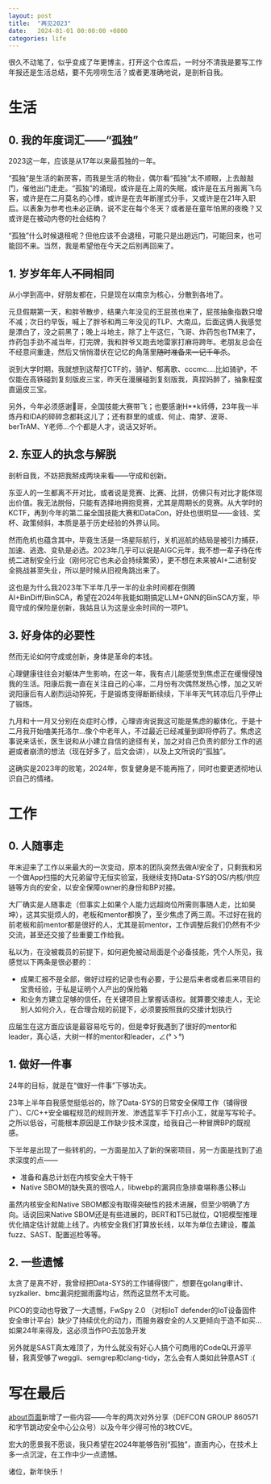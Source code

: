 ```yaml
---
layout: post
title:  "再见2023"
date:   2024-01-01 00:00:00 +0800
categories: life
---
```


很久不动笔了，似乎变成了年更博主，打开这个仓库后，一时分不清我是要写工作年报还是生活总结，要不先唠唠生活？或者更准确地说，是剖析自我。

# 生活


## 0. 我的年度词汇——“孤独”

2023这一年，应该是从17年以来最孤独的一年。

“孤独”是生活的新房客，而我是生活的物业，偶尔看“孤独”太不顺眼，上去敲敲门，催他出门走走。“孤独”的涌现，或许是在上周的失眠，或许是在五月搬离飞鸟客，或许是在二月莫名的心悸，或许是在去年断崖式分手，又或许是在21年入职后。以表象为参考也未必正确，说不定在每个冬天？或者是在童年怕黑的夜晚？又或许是在被动内卷的社会结构？

“孤独”什么时候退租呢？但他应该不会退租，可能只是出趟远门，可能回来，也可能回不来。当然，我是希望他在今天之后别再回来了。


## 1. 岁岁年年人<s>不同</s>相同

从小学到高中，好朋友都在，只是现在以南京为核心，分散到各地了。

元旦假期第一天，和胖爷散步，结果六年没见的王屁孩也来了，屁孩抽象指数只增不减；次日约早饭，喊上了胖爷和两三年没见的TLP、大南瓜，后面这俩人我感觉是漂白了，没之前黑了；晚上斗地主，除了上午这仨，飞哥、炸药包也TM来了，炸药包手劲不减当年，打完牌，我和胖爷又跑去地雷家打麻将跨年。老朋友总会在不经意间重逢，然后又悄悄潜伏在记忆的角落里<s>随时准备来一记千年杀</s>。

说到大学时期，我就想到这帮打CTF的，骑驴、郁离歌、cccmc....比如骑驴，不仅能在高铁碰到复刻版皮三宝，昨天在漫展碰到复刻版我，真捏妈醉了，抽象程度直逼皮三宝。

另外，今年必须感谢🐲哥，全国技能大赛带飞；也要感谢H**k师傅，23年我一半炼丹和IDA的碎碎念都耗这儿了；还有群里的或或、何止、南梦、波哥、berTrAM、Y老师...个个都是人才，说话又好听。


## 2. 东亚人的执念与解脱

剖析自我，不妨把我掰成两块来看——守成和创新。

东亚人的一生都离不开对比，或者说是竞赛、比赛、比拼，仿佛只有对比才能体现出价值。我无法脱俗，只能有选择地拥抱竞赛，尤其是周期长的竞赛。从大学时的KCTF，再到今年的第二届全国技能大赛和DataCon，好处也很明显——金钱、奖杯、政策倾斜，本质是基于历史经验的外界认同。

然而危机也蕴含其中，毕竟生活是一场星际航行，关机巡航的结局是被引力捕获，加速、逃逸、变轨是必选。2023年几乎可以说是AIGC元年，我不想一辈子待在传统二进制安全行业（刚何况它也未必会持续繁荣），更不想在未来被AI+二进制安全挑战甚至失业，所以是时候从旧视角跳出来了。

这也是为什么我2023年下半年几乎一半的业余时间都在倒腾AI+BinDiff/BinSCA，希望在2024年我能如期搞定LLM+GNN的BinSCA方案，毕竟守成的保险是创新，我姑且认为这是业余时间的一项P1。


## 3. 好身体的必要性

然而无论如何守成或创新，身体是革命的本钱。

心理健康往往会对躯体产生影响，在这一年，我有点儿能感觉到焦虑正在缓慢侵蚀我的生活。阳康后我一直在关注自己的心率，二月份有次偶然发热心悸，加之又听说阳康后有人剧烈运动猝死，于是锻炼变得断断续续，下半年天气转凉后几乎停止了锻炼。

九月和十一月又分别在炎症时心悸，心理咨询说我这可能是焦虑的躯体化，于是十二月我开始嗑美托洛尔...像个中老年人，不过最近已经减量到即将停药了。焦虑这事说来话长，医生说和从小建立自信的途径有关，加之对自己负责的部分工作的逃避或者崩溃的想法（现在好多了，后文会讲），以及上文所说的“孤独”。

这确实是2023年的败笔，2024年，恢复健身是不能再拖了，同时也要更透彻地认识自己的情绪。


# 工作


## 0. 人随事走

年末迎来了工作以来最大的一次变动，原本的团队突然去做AI安全了，只剩我和另一个做App扫描的大兄弟留守无恒实验室，我继续支持Data-SYS的OS/内核/供应链等方向的安全，以安全保障owner的身份和BP对接。

大厂确实是人随事走（但事实上如果个人能力远超岗位所需则事随人走，比如昊坤），这其实挺烦人的，老板和mentor都换了，至少焦虑了两三周。不过好在我的前老板和前mentor都是很好的人，尤其是前mentor，工作调整后我们仍然有不少交流，甚至还交接了些重要工作给我。

私以为，在没被裁员的前提下，如何避免被动局面是个必备技能，凭个人所见，我感觉以下两条是很必要的：

- 成果汇报不是全部，做好过程的记录也有必要，于公是后来者或者后来项目的宝贵经验，于私是证明个人产出的保险箱
- 和业务方建立足够的信任，在关键项目上掌握话语权。就算要交接走人，无论别人如何介入，在合理合规的前提下，必须要按照我的交接计划执行


应届生在这方面应该是最容易吃亏的，但是幸好我遇到了很好的mentor和leader，真心话，大树一样的mentor和leader，∠(°ゝ°)


## 1. 做好一件事

24年的目标，就是在“做好一件事”下够功夫。

23年上半年自我感觉挺低谷的，除了Data-SYS的日常安全保障工作（铺得很广）、C/C++安全编程规范的规则开发、渗透蓝军手下打点小工，就是写写轮子。之所以低谷，可能根本原因是工作缺少技术深度，给我自己一种冒牌BP的既视感。

下半年是出现了一些转机的，一方面是加入了新的保密项目，另一方面是找到了追求深度的点——

- 准备和鑫总计划在内核安全大干特干
- Native SBOM的缺失真的很哈人，libwebp的漏洞应急排查堪称愚公移山


虽然内核安全和Native SBOM都没有取得突破性的技术进展，但至少明确了方向。话说回来Native SBOM还是有些进展的，BERT和T5已就位，Q1把模型推理优化搞定估计就能上线了。内核安全我们打算放长线，以年为单位去建设，覆盖fuzz、SAST、配置巡检等等。


## 2. 一些遗憾

太贪了是真不好，我曾经把Data-SYS的工作铺得很广，想要在golang审计、syzkaller、bmc漏洞挖掘雨露均沾，然而这显然不太可能。

PICO的变动也导致了一大遗憾，FwSpy 2.0 （对标IoT defender的IoT设备固件安全审计平台）缺少了持续优化的动力，而服务器安全的人又更倾向于造不如买...如果24年来得及，这必须当作P0去加急开发

另外就是SAST真太难顶了，为什么就没有好心人搞个可商用的CodeQL开源平替，我真受够了weggli、semgrep和clang-tidy，怎么会有人类如此钟意AST :(


# 写在最后

[about页面](/about/)新增了一些内容——今年的两次对外分享（DEFCON GROUP 860571和字节跳动安全中心公众号）以及今年少得可怜的3枚CVE。

宏大的愿景我不愿谈，我只希望在2024年能够告别“孤独”，直面内心，在技术上多一点沉淀，在工作中少一点遗憾。

诸位，新年快乐！
